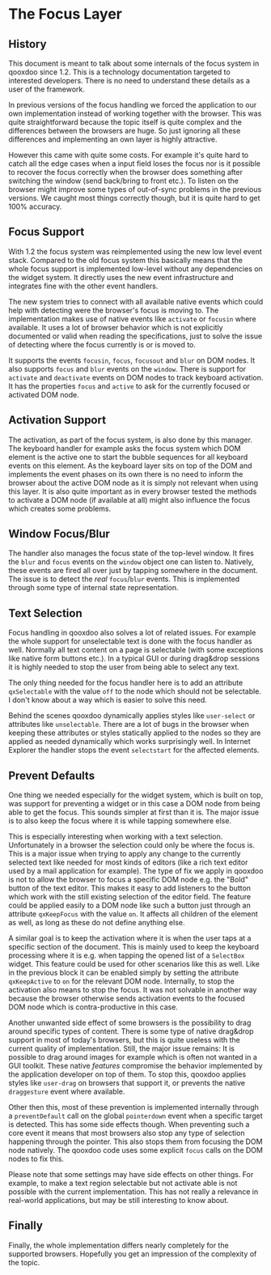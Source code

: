 The Focus Layer
===============

History
-------

This document is meant to talk about some internals of the focus system
in qooxdoo since 1.2. This is a technology documentation targeted to
interested developers. There is no need to understand these details as a
user of the framework.

In previous versions of the focus handling we forced the application to
our own implementation instead of working together with the browser.
This was quite straightforward because the topic itself is quite complex
and the differences between the browsers are huge. So just ignoring all
these differences and implementing an own layer is highly attractive.

However this came with quite some costs. For example it's quite hard to
catch all the edge cases when a input field loses the focus nor is it
possible to recover the focus correctly when the browser does something
after switching the window (send back/bring to front etc.). To listen on
the browser might improve some types of out-of-sync problems in the
previous versions. We caught most things correctly though, but it is
quite hard to get 100% accuracy.

Focus Support
-------------

With 1.2 the focus system was reimplemented using the new low level
event stack. Compared to the old focus system this basically means that
the whole focus support is implemented low-level without any
dependencies on the widget system. It directly uses the new event
infrastructure and integrates fine with the other event handlers.

The new system tries to connect with all available native events which
could help with detecting were the browser's focus is moving to. The
implementation makes use of native events like `activate` or `focusin`
where available. It uses a lot of browser behavior which is not
explicitly documented or valid when reading the specifications, just to
solve the issue of detecting where the focus currently is or is moved
to.

It supports the events `focusin`, `focus`, `focusout` and `blur` on DOM
nodes. It also supports `focus` and `blur` events on the `window`. There
is support for `activate` and `deactivate` events on DOM nodes to track
keyboard activation. It has the properties `focus` and `active` to ask
for the currently focused or activated DOM node.

Activation Support
------------------

The activation, as part of the focus system, is also done by this
manager. The keyboard handler for example asks the focus system which
DOM element is the active one to start the bubble sequences for all
keyboard events on this element. As the keyboard layer sits on top of
the DOM and implements the event phases on its own there is no need to
inform the browser about the active DOM node as it is simply not
relevant when using this layer. It is also quite important as in every
browser tested the methods to activate a DOM node (if available at all)
might also influence the focus which creates some problems.

Window Focus/Blur
-----------------

The handler also manages the focus state of the top-level window. It
fires the `blur` and `focus` events on the `window` object one can
listen to. Natively, these events are fired all over just by tapping
somewhere in the document. The issue is to detect the *real*
`focus`/`blur` events. This is implemented through some type of internal
state representation.

Text Selection
--------------

Focus handling in qooxdoo also solves a lot of related issues. For
example the whole support for unselectable text is done with the focus
handler as well. Normally all text content on a page is selectable (with
some exceptions like native form buttons etc.). In a typical GUI or
during drag&drop sessions it is highly needed to stop the user from
being able to select any text.

The only thing needed for the focus handler here is to add an attribute
`qxSelectable` with the value `off` to the node which should not be
selectable. I don't know about a way which is easier to solve this need.

Behind the scenes qooxdoo dynamically applies styles like `user-select`
or attributes like `unselectable`. There are a lot of bugs in the
browser when keeping these attributes or styles statically applied to
the nodes so they are applied as needed dynamically which works
surprisingly well. In Internet Explorer the handler stops the event
`selectstart` for the affected elements.

Prevent Defaults
----------------

One thing we needed especially for the widget system, which is built on
top, was support for preventing a widget or in this case a DOM node from
being able to get the focus. This sounds simpler at first than it is.
The major issue is to also keep the focus where it is while tapping
somewhere else.

This is especially interesting when working with a text selection.
Unfortunately in a browser the selection could only be where the focus
is. This is a major issue when trying to apply any change to the
currently selected text like needed for most kinds of editors (like a
rich text editor used by a mail application for example). The type of
fix we apply in qooxdoo is not to allow the browser to focus a specific
DOM node e.g. the "Bold" button of the text editor. This makes it easy
to add listeners to the button which work with the still existing
selection of the editor field. The feature could be applied easily to a
DOM node like such a button just through an attribute `qxKeepFocus` with
the value `on`. It affects all children of the element as well, as long
as these do not define anything else.

A similar goal is to keep the activation where it is when the user taps
at a specific section of the document. This is mainly used to keep the
keyboard processing where it is e.g. when tapping the opened list of a
`SelectBox` widget. This feature could be used for other scenarios like
this as well. Like in the previous block it can be enabled simply by
setting the attribute `qxKeepActive` to `on` for the relevant DOM node.
Internally, to stop the activation also means to stop the focus. It was
not solvable in another way because the browser otherwise sends
activation events to the focused DOM node which is contra-productive in
this case.

Another unwanted side effect of some browsers is the possibility to drag
around specific types of content. There is some type of native drag&drop
support in most of today's browsers, but this is quite useless with the
current quality of implementation. Still, the major issue remains: It is
possible to drag around images for example which is often not wanted in
a GUI toolkit. These native *features* compromise the behavior
implemented by the application developer on top of them. To stop this,
qooxdoo applies styles like `user-drag` on browsers that support it, or
prevents the native `draggesture` event where available.

Other then this, most of these prevention is implemented internally
through a `preventDefault` call on the global `pointerdown` event when a
specific target is detected. This has some side effects though. When
preventing such a core event it means that most browsers also stop any
type of selection happening through the pointer. This also stops them
from focusing the DOM node natively. The qooxdoo code uses some explicit
`focus` calls on the DOM nodes to fix this.

Please note that some settings may have side effects on other things.
For example, to make a text region selectable but not activate able is
not possible with the current implementation. This has not really a
relevance in real-world applications, but may be still interesting to
know about.

Finally
-------

Finally, the whole implementation differs nearly completely for the
supported browsers. Hopefully you get an impression of the complexity of
the topic.
